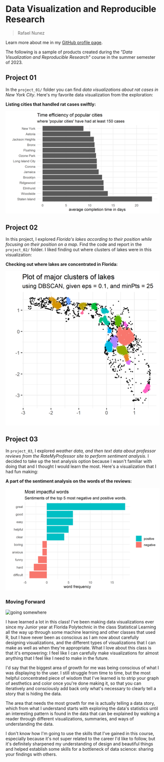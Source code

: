 # Data Visualization and Reproducible Research

> Rafael Nunez 

Learn more about me in my [GitHub profile page](https://github.com/festivespice). 


The following is a sample of products created during the _"Data Visualization and Reproducible Research"_ course in the summer semester of 2023.


## Project 01

In the `project_01/` folder you can find _data visualizations about rat cases in New York City_. Here's my favorite data visualization from the exploration: 

**Listing cities that handled rat cases swiftly:** 

![time-efficient cities](https://github.com/festivespice/dataviz_final_project/blob/main/figures/project_1/time_efficiency_plot.png)


## Project 02

In this project, I explored _Florida's lakes according to their position while focusing on their position on a map._ Find the code and report in the `project_02/` folder. I liked finding out where clusters of lakes were in this visualization: 

**Checking out where lakes are concentrated in Florida:** 

![lake clusters](https://github.com/festivespice/dataviz_final_project/blob/main/figures/project_2/cluster_plot.png)



## Project 03

In `project_03`, I explored _weather data, and then text data about professor reviews from the RateMyProfessor site to perform sentiment analysis._ I decided to take up the text analysis option because I wasn't familiar with doing that and I thought I would learn the most. Here's a visualization that I had fun making:

**A part of the sentiment analysis on the words of the reviews:**

![sentiment plot](https://github.com/festivespice/dataviz_final_project/blob/main/figures/project_3/problem_2a.png)


### Moving Forward

![going somewhere](https://media.giphy.com/media/v1.Y2lkPTc5MGI3NjExdGUwbHU0MzZ1aTkxZ2UyM2prejYyMzIxd2pqZjNxOTNicW5kOW9vMSZlcD12MV9pbnRlcm5hbF9naWZfYnlfaWQmY3Q9Zw/8IDovXLAixCDu/giphy.gif)

I have learned a lot in this class! I've been making data visualizations ever since my Junior year at Florida Polytechnic in the class Statistical Learning all the way up through some machine learning and other classes that used R, but I have never been as conscious as I am now about carefully designing visualizations, and the different types of visualizations that I can make as well as when they're appropriate. What I love about this class is that it's empowering: I feel like I can carefully make visualizations for almost anything that I feel like I need to make in the future. 

I'd say that the biggest area of growth for me was being conscious of what I was displaying to the user. I still struggle from time to time, but the most helpful concentrated piece of wisdom that I've learned is to strip your graph of aesthetics and color once you're done making it, so that you can iteratively and consciously add back only what's necessary to clearly tell a story that is hiding the data.

The area that needs the most growth for me is actually telling a data story, which from what I understand starts with exploring the data's statistics until an interesting pattern is found in the data that can be explained by walking a reader through different visualizations, summaries, and ways of understanding the data. 

I don't know how I'm going to use the skills that I've gained in this course, especially because it's not super related to the career I'd like to follow, but it's definitely sharpened my understanding of design and beautiful things and helped establish some skills for a bottleneck of data science: sharing your findings with others. 
